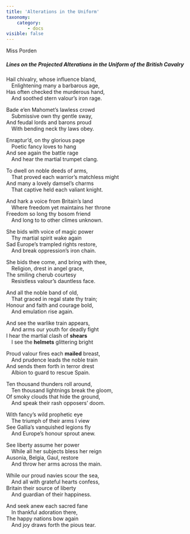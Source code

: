 ```yaml
---
title: 'Alterations in the Uniform'
taxonomy:
    category:
        - docs
visible: false
---
```


<div class="author">Miss Porden</div>

##### Lines on the Projected Alterations in the Uniform of the British Cavalry

Hail chivalry, whose influence bland,  
&emsp;Enlightening many a barbarous age,  
Has often checked the murderous hand,  
&emsp;And soothed stern valour’s iron rage.

Bade e’en Mahomet’s lawless crowd  
&emsp;Submissive own thy gentle sway,  
And feudal lords and barons proud  
&emsp;With bending neck thy laws obey.

Enraptur’d, on thy glorious page  
&emsp;Poetic fancy loves to hang  
And see again the battle rage  
&emsp;And hear the martial trumpet clang.  

To dwell on noble deeds of arms,  
&emsp;That proved each warrior’s matchless might  
And many a lovely damsel’s charms  
&emsp;That captive held each valiant knight.  

And hark a voice from Britain’s land  
&emsp;Where freedom yet maintains her throne  
Freedom so long thy bosom friend  
&emsp;And long to to other climes unknown.  

She bids with voice of magic power  
&emsp;Thy martial spirit wake again  
Sad Europe’s trampled rights restore,  
&emsp;And break oppression’s iron chain.  

She bids thee come, and bring with thee,  
&emsp;Religion, drest in angel grace,  
The smiling cherub courtesy  
&emsp;Resistless valour’s dauntless face.

And all the noble band of old,  
&emsp;That graced in regal state thy train;  
Honour and faith and courage bold,  
&emsp;And emulation rise again.  

And see the warlike train appears,  
&emsp;And arms our youth for deadly fight  
I hear the martial clash of **shears**  
&emsp;I see the **helmets** glittering bright

Proud valour fires each **mailed** breast,  
&emsp;And prudence leads the noble train  
And sends them forth in terror drest  
&emsp;Albion to guard to rescue Spain.  

Ten thousand thunders roll around,  
&emsp;Ten thousand lightnings break the gloom,  
Of smoky clouds that hide the ground,  
&emsp;And speak their rash opposers’ doom.

With fancy’s wild prophetic eye  
&emsp;The triumph of their arms I view  
See Gallia’s vanquished legions fly  
&emsp;And Europe’s honour sprout anew.  
 
See liberty assume her power  
&emsp;While all her subjects bless her reign  
Ausonia, Belgia, Gaul, restore  
&emsp;And throw her arms across the main.  

While our proud navies scour the sea,  
&emsp;And all with grateful hearts confess,  
Britain their source of liberty  
&emsp;And guardian of their happiness.  

And seek anew each sacred fane  
&emsp;In thankful adoration there,  
The happy nations bow again  
&emsp;And joy draws forth the pious tear.